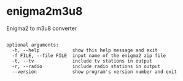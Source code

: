 # enigma2m3u8
Enigma2 to m3u8 converter

```usage: enigma2m3u8.py [-h] -f FILE [-t] [-r] [--version]

optional arguments:
  -h, --help            show this help message and exit
  -f FILE, --file FILE  input name of the enigma2 zip file
  -t, --tv              include tv stations in output
  -r, --radio           include radio stations in output
  --version             show program's version number and exit
```
